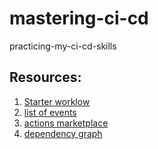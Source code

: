 # mastering-ci-cd
practicing-my-ci-cd-skills


## Resources: 
1. [Starter worklow](https://github.com/actions/starter-workflows)
2. [list of events](https://docs.github.com/en/actions/using-workflows/events-that-trigger-workflows) 
3. [actions marketplace](https://github.com/marketplace?type=actions)
4. [dependency graph](https://docs.github.com/en/code-security/supply-chain-security/understanding-your-software-supply-chain/about-the-dependency-graph)


